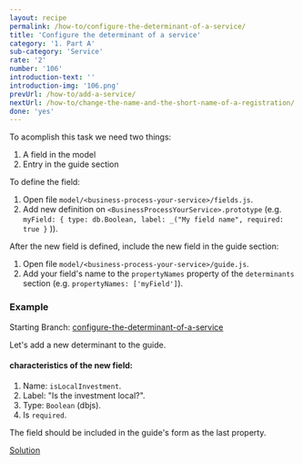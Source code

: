 ```yaml
---
layout: recipe
permalink: /how-to/configure-the-determinant-of-a-service/
title: 'Configure the determinant of a service'
category: '1. Part A'
sub-category: 'Service'
rate: '2'
number: '106'
introduction-text: ''
introduction-img: '106.png'
prevUrl: /how-to/add-a-service/
nextUrl: /how-to/change-the-name-and-the-short-name-of-a-registration/
done: 'yes'
---
```


To acomplish this task we need two things:

1. A field in the model
2. Entry in the guide section

To define the field:

1. Open file `model/<business-process-your-service>/fields.js`.
2. Add new definition on `<BusinessProcessYourService>.prototype` (e.g. `myField: { type: db.Boolean, label: _("My field name", required: true }` )).

After the new field is defined, include the new field in the guide section:

1. Open file `model/<business-process-your-service>/guide.js`.
2. Add your field's name to the `propertyNames` property of the `determinants` section (e.g. `propertyNames: ['myField']`).

### Example

Starting Branch: [configure-the-determinant-of-a-service](https://github.com/egovernment/eregistrations-demo/tree/change-the-name-of-the-service)

Let's add a new determinant to the guide.

#### characteristics of the new field:

1. Name: `isLocalInvestment`.
2. Label: "Is the investment local?".
3. Type: `Boolean` (dbjs).
4. Is `required`.

The field should be included in the guide's form as the last property.

[Solution](https://github.com/egovernment/eregistrations-demo/compare/configure-the-determinant-of-a-service...configure-the-determinant-of-a-service-solution?expand=1)
